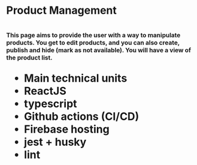 <h1>Product Management<h1>


<p style="font-size: 16px;">
This page aims to provide the user with a way to manipulate products. You get to edit products, and you can also create, publish and hide (mark as not available). You will have a view of the product list.
</p>

<p style="font-size: 16px;">
    <ul>
        <li>Main technical units</li>
        <li>ReactJS</li>
        <li>typescript</li>
        <li>Github actions (CI/CD)</li>
        <li>Firebase hosting</li>
        <li>jest + husky</li>
        <li>lint</li>
    </ul>
</p>
